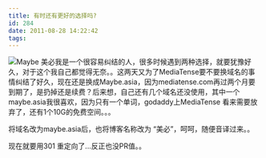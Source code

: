```yaml
---
title: 有时还有更好的选择吗?
id: 284
date: 2011-08-28 14:22:42
tags:
---
```


![](http://img.maybe.asia/content/images/meibi.jpg "Maybe 美必")我是一个很容易纠结的人，很多时候遇到两种选择，就要犹豫好久，对于这个我自己都觉得无奈。。这两天又为了MediaTense要不要换域名的事情纠结了好久，现在还是换成Maybe.asia，因为mediatense.com再过两个月要到期了，是扔掉还是续费？<!--more-->后来想，自己还有几个域名还没使用，其中一个maybe.asia我很喜欢，因为只有一个单词，godaddy上MediaTense 看来需要放弃了，还有1个10G的免费空间。。。

将域名改为maybe.asia后，也将博客名称改为 “美必”，呵呵，随便音译过来。。

现在就要用301 重定向了...反正也没PR值。。